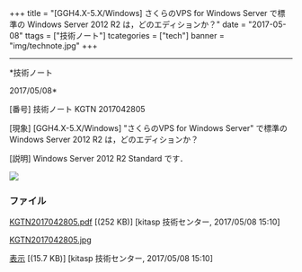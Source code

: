 ﻿+++
title = "[GGH4.X-5.X/Windows] さくらのVPS for Windows Server で標準の Windows Server 2012 R2 は，どのエディションか？"
date = "2017-05-08"
ttags = ["技術ノート"]
tcategories = ["tech"]
banner = "img/technote.jpg"
+++

-----------------------------------------------------------------------------------------------------------------------------

*技術ノート

2017/05/08*


[番号]
技術ノート KGTN 2017042805

[現象]
[GGH4.X-5.X/Windows] "さくらのVPS for Windows Server" で標準の Windows
Server 2012 R2 は，どのエディションか？

[説明]
Windows Server 2012 R2 Standard です．

![](http://techreport.kitasp.net/attachments/download/3560/KGTN2017042805.jpg)


### ファイル





[KGTN2017042805.pdf](http://techreport.kitasp.net/attachments/download/3559/KGTN2017042805.pdf)
 [(252 KB)] [kitasp 技術センター, 2017/05/08
15:10]

[KGTN2017042805.jpg](http://techreport.kitasp.net/attachments/download/3560/KGTN2017042805.jpg)

[表示](http://techreport.kitasp.net/attachments/3560/KGTN2017042805.jpg "表示")
 [(15.7 KB)] [kitasp 技術センター, 2017/05/08
15:10]
